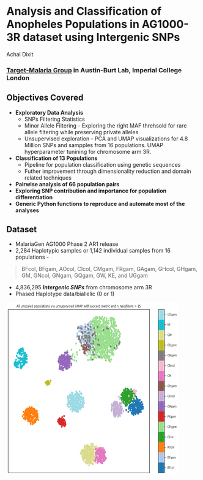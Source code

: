 # Analysis and Classification of Anopheles Populations in AG1000-3R dataset using Intergenic SNPs
Achal Dixit 
### [Target-Malaria Group](https://targetmalaria.org) in Austin-Burt Lab, Imperial College London

## Objectives Covered
* __Exploratory Data Analysis__
  * SNPs Filtering Statistics 
  * Minor Allele Filtering - Exploring the right MAF threhsold for rare allele filtering while preserving private alleles
  * Unsupervised exploration - PCA and UMAP visualizations for 4.8 Million SNPs and sampples from 16 populations. UMAP hyperparameter tunining for chromosome arm 3R.
* __Classification of 13 Populations__
  * Pipeline for population classification using genetic sequences
  * Futher improvement through dimensionality reduction and domain related techniques
* __Pairwise analysis of 66 population pairs__
* __Exploring SNP contribution and importance for population differentiation__
* __Generic Python functions to reproduce and automate most of the analyses__

## Dataset
* MalariaGen AG1000 Phase 2 AR1 release
* 2,284 Haplotypic samples or 1,142 individual samples from 16 populations -
> BFcol, BFgam, AOcol, CIcol, CMgam, FRgam, GAgam, GHcol, GHgam, GM, GNcol, GNgam, GQgam, GW, KE, and UGgam
* 4,836,295 ___Intergenic SNPs___ from chromosome arm 3R
* Phased Haplotype data/biallelic (0 or 1)

<img src=/plots/UMAP_all_unscaled_jaccard_n15_unsupervised_c.png width="450" height="450">
